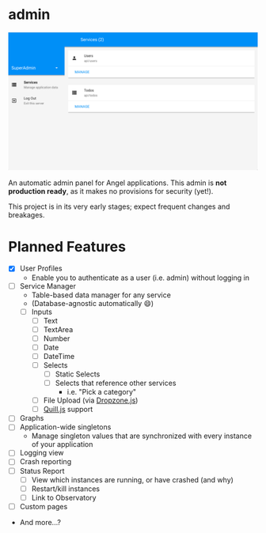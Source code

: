 # admin
![Screenshot of admin panel](screenshots/service_manager.png)

An automatic admin panel for Angel applications.
This admin is **not production ready**, as it makes no
provisions for security (yet!).

This project is in its very early stages; expect frequent changes and breakages.

# Planned Features
* [x] User Profiles
    * Enable you to authenticate as a user (i.e. admin) without logging in
* [ ] Service Manager
    * Table-based data manager for any service
    * (Database-agnostic automatically :smile:)
    * [ ] Inputs
        * [ ] Text
        * [ ] TextArea
        * [ ] Number
        * [ ] Date
        * [ ] DateTime
        * [ ] Selects
            * [ ] Static Selects
            * [ ] Selects that reference other services
                * i.e. "Pick a category"
        * [ ] File Upload (via [Dropzone.js](http://www.dropzonejs.com/))
        * [ ] [Quill.js](https://quilljs.com/) support
* [ ] Graphs
* [ ] Application-wide singletons
    * Manage singleton values that are synchronized with every instance of
      your application
* [ ] Logging view
* [ ] Crash reporting
* [ ] Status Report
    * [ ] View which instances are running, or have crashed (and why)
    * [ ] Restart/kill instances
    * [ ] Link to Observatory
* [ ] Custom pages
* And more...?
